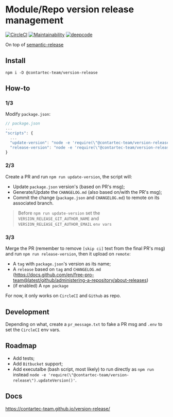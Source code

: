 # Module/Repo version release management

[![CircleCI](https://circleci.com/gh/contartec-team/version-release.svg?style=shield&circle-token=212d9742083324692ea34628b8e16917e16bdf41)](https://circleci.com/gh/contartec-team/version-release)
[![Maintainability](https://api.codeclimate.com/v1/badges/5b1a0d93d441d24d713a/maintainability)](https://codeclimate.com/github/contartec-team/version-release/maintainability)
[![deepcode](https://www.deepcode.ai/api/gh/badge?key=eyJhbGciOiJIUzI1NiIsInR5cCI6IkpXVCJ9.eyJwbGF0Zm9ybTEiOiJnaCIsIm93bmVyMSI6ImNvbnRhcnRlYy10ZWFtIiwicmVwbzEiOiJ2ZXJzaW9uLXJlbGVhc2UiLCJpbmNsdWRlTGludCI6ZmFsc2UsImF1dGhvcklkIjoxNzMyOCwiaWF0IjoxNjA5MjQ4NDY0fQ.Tbx0fGmxsGb56SsYId8-e1myKJh2km8hcX02RCPCkWc)](https://www.deepcode.ai/app/gh/contartec-team/version-release/_/dashboard?utm_content=gh%2Fcontartec-team%2Fversion-release)

On top of [semantic-release](https://github.com/semantic-release/semantic-release)

## Install

`npm i -D @contartec-team/version-release`

## How-to

### 1/3

Modify `package.json`:

```js
// package.json
...
"scripts": {
  ...
  "update-version": "node -e 'require(\"@contartec-team/version-release\").updateVersion()'",
  "release-version": "node -e 'require(\"@contartec-team/version-release\").releaseVersion()'"
}
```

### 2/3

Create a PR and run `npm run update-version`, the script will:

- Update `package.json` version's (based on PR's msg);
- Generate/Update the `CHANGELOG.md` (also based on/with the PR's msg);
- Commit the change (`package.json` and `CHANGELOG.md`) to remote on its associated branch.

> Before `npm run update-version` set the `VERSION_RELEASE_GIT_AUTHOR_NAME` and `VERSION_RELEASE_GIT_AUTHOR_EMAIL` `env vars`

### 3/3

Merge the PR (remember to remove `[skip ci]` text from the final PR's msg) and run `npm run release-version`, then it upload on `remote`:

- A `tag` with `package.json`'s version as its name;
- A `release` based on `tag` and `CHANGELOG.md` (https://docs.github.com/en/free-pro-team@latest/github/administering-a-repository/about-releases)
- (if enabled) A `npm package`

For now, it only works on `CircleCI` and `Github` as repo.

## Development

Depending on what, create a `pr_message.txt` to fake a PR msg and `.env` to set the `CircleCI` env vars.

## Roadmap

- Add tests;
- Add `Bitbucket` support;
- Add executalbe (bash script, most likely) to run directly as `npm run` instead `node -e 'require(\"@contartec-team/version-release\").updateVersion()'`.

## Docs

https://contartec-team.github.io/version-release/